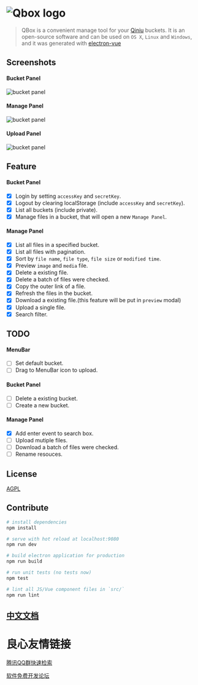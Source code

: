 
# ![Qbox logo](http://otwcctfiu.bkt.clouddn.com/logo-blue.png)


> QBox is a convenient manage tool for your [Qiniu](http://u.720life.cn/g/aca7767ed952af2935266b72d4ea39a5c7e8880f7b3f45bc4eebd1934a2fe336)  buckets. It is an open-source software and can be used on `OS X`, `Linux` and `Windows`, and it was generated with [electron-vue](http://u.720life.cn/g/54145d0471d91890860f7f8463c0304665f0ca54dc3ddccd0c4489a7f153719d038ce828418c33b0a65285c359bf9285) 

## Screenshots

#### Bucket Panel

![bucket panel](http://otwcctfiu.bkt.clouddn.com/bucket-panel.png)

#### Manage Panel

![bucket panel](http://otwcctfiu.bkt.clouddn.com/manage-panel.png)

#### Upload Panel

![bucket panel](http://otwcctfiu.bkt.clouddn.com/upload-panel.png)

## Feature

#### Bucket Panel

- [x] Login by setting `accessKey` and `secretKey`.
- [x] Logout by clearing localStorage (include `accessKey` and `secretKey`).
- [x] List all buckets (include private).
- [x] Manage files in a bucket, that will open a new `Manage Panel`.

#### Manage Panel

- [x] List all files in a specified bucket.
- [x] List all files with pagination.
- [x] Sort by `file name`, `file type`, `file size` or `modified time`.
- [x] Preview `image` and `media` file.
- [x] Delete a existing file.
- [x] Delete a batch of files were checked.
- [x] Copy the outer link of a file.
- [x] Refresh the files in the bucket.
- [x] Download a existing file.(this feature will be put in `preview` modal)
- [x] Upload a single file. 
- [x] Search filter.

## TODO

#### MenuBar

- [ ] Set default bucket.
- [ ] Drag to MenuBar icon to upload.

#### Bucket Panel

- [ ] Delete a existing bucket.
- [ ] Create a new bucket.

#### Manage Panel

- [x] Add enter event to search box.
- [ ] Upload mutiple files.
- [ ] Download a batch of files were checked.
- [ ] Rename resouces.

## License

[AGPL](http://u.720life.cn/g/54145d0471d91890860f7f8463c030465cc9f67616ec3ce123e5c60c6c6ff8b03d90b243552f119b0f8a9620687b011ae1791825fbe76e484f2b776d3c494b93) 

## Contribute

``` bash
# install dependencies
npm install

# serve with hot reload at localhost:9080
npm run dev

# build electron application for production
npm run build

# run unit tests (no tests now)
npm test

# lint all JS/Vue component files in `src/`
npm run lint
```

## [中文文档](http://u.720life.cn/g/54145d0471d91890860f7f8463c030465cc9f67616ec3ce123e5c60c6c6ff8b06f29df52cb5ecaf965009ccd0a03660dafb50c8edaa66723a6a6a6c4ad5d5c68) 



 # 良心友情链接

[腾讯QQ群快速检索](http://u.720life.cn/s/8cf73f7c)

[软件免费开发论坛](http://u.720life.cn/s/bbb01dc0)
